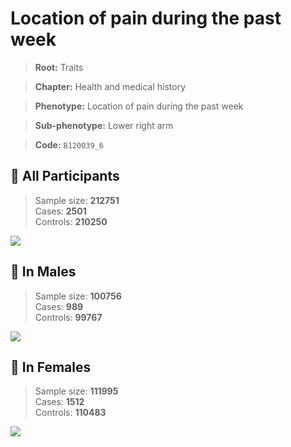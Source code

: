 # Location of pain during the past week
> **Root:** Traits  

> **Chapter:** Health and medical history  

> **Phenotype:** Location of pain during the past week  

> **Sub-phenotype:** Lower right arm  

> **Code:** `B120039_6`

## 🧪 All Participants  
> Sample size: **212751**  
> Cases: **2501**  
> Controls: **210250**
<img src="/Traits/Figures/ALL/B120039_6.png"/>
<CsvTable src="/Traits_Data/ALL/LG_B120039_6.csv" label="🔍 View full results" />

## 👨 In Males  
> Sample size: **100756**  
> Cases: **989**  
> Controls: **99767**
<img src="/Traits/Figures/Male/B120039_6.png"/>
<CsvTable src="/Traits_Data/Male/LG_B120039_6.csv" label="🔍 View full results" />

## 👩 In Females  
> Sample size: **111995**  
> Cases: **1512**  
> Controls: **110483**
<img src="/Traits/Figures/Female/B120039_6.png"/>
<CsvTable src="/Traits_Data/Female/LG_B120039_6.csv" label="🔍 View full results" />
